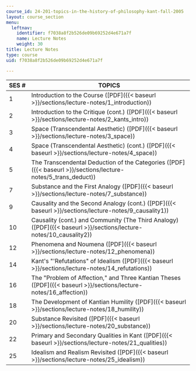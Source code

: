 ```yaml
---
course_id: 24-201-topics-in-the-history-of-philosophy-kant-fall-2005
layout: course_section
menu:
  leftnav:
    identifier: f7038a8f2b526de09b69252d4e671a7f
    name: Lecture Notes
    weight: 30
title: Lecture Notes
type: course
uid: f7038a8f2b526de09b69252d4e671a7f

---
```


| SES # | TOPICS |
| --- | --- |
| 1 | Introduction to the Course ([PDF]({{< baseurl >}}/sections/lecture-notes/1_introduction)) |
| 2 | Introduction to the Critique (cont.) ([PDF]({{< baseurl >}}/sections/lecture-notes/2_kants_intro)) |
| 3 | Space (Transcendental Aesthetic) ([PDF]({{< baseurl >}}/sections/lecture-notes/3_space)) |
| 4 | Space (Transcendental Aesthetic) (cont.) ([PDF]({{< baseurl >}}/sections/lecture-notes/4_space)) |
| 5 | The Transcendental Deduction of the Categories ([PDF]({{< baseurl >}}/sections/lecture-notes/5_trans_deduct)) |
| 7 | Substance and the First Analogy ([PDF]({{< baseurl >}}/sections/lecture-notes/7_substance)) |
| 9 | Causality and the Second Analogy (cont.) ([PDF]({{< baseurl >}}/sections/lecture-notes/9_causality1)) |
| 10 | Causality (cont.) and Community (The Third Analogy) ([PDF]({{< baseurl >}}/sections/lecture-notes/10_causality2)) |
| 12 | Phenomena and Noumena ([PDF]({{< baseurl >}}/sections/lecture-notes/12_phenomena)) |
| 14 | Kant's "'Refutations" of Idealism ([PDF]({{< baseurl >}}/sections/lecture-notes/14_refutations)) |
| 16 | The "Problem of Affection," and Three Kantian Theses ([PDF]({{< baseurl >}}/sections/lecture-notes/16_affection)) |
| 18 | The Development of Kantian Humility ([PDF]({{< baseurl >}}/sections/lecture-notes/18_humility)) |
| 20 | Substance Revisited ([PDF]({{< baseurl >}}/sections/lecture-notes/20_substance)) |
| 22 | Primary and Secondary Qualities in Kant ([PDF]({{< baseurl >}}/sections/lecture-notes/21_qualities)) |
| 25 | Idealism and Realism Revisited ([PDF]({{< baseurl >}}/sections/lecture-notes/25_idealism))